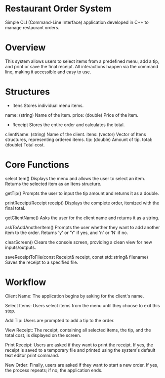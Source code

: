 # Restaurant Order System
Simple CLI (Command-Line Interface) application developed in C++ to manage restaurant orders.

# Overview
This system allows users to select items from a predefined menu, add a tip, and print or save the final receipt. All interactions happen via the command line, making it accessible and easy to use.

# Structures
- Itens
Stores individual menu items.

name: (string) Name of the item.
price: (double) Price of the item.

- Receipt
Stores the entire order and calculates the total.

clientName: (string) Name of the client.
itens: (vector<Itens>) Vector of Itens structures, representing ordered items.
tip: (double) Amount of tip.
total: (double) Total cost.

# Core Functions
selectItem()
Displays the menu and allows the user to select an item. Returns the selected item as an Itens structure.

getTip()
Prompts the user to input the tip amount and returns it as a double.

printReceipt(Receipt receipt)
Displays the complete order, itemized with the final total.

getClientName()
Asks the user for the client name and returns it as a string.

askToAddAnotherItem()
Prompts the user whether they want to add another item to the order. Returns 'y' or 'Y' if yes, and 'n' or 'N' if no.

clearScreen()
Clears the console screen, providing a clean view for new inputs/outputs.

saveReceiptToFile(const Receipt& receipt, const std::string& filename)
Saves the receipt to a specified file.

# Workflow
Client Name: The application begins by asking for the client's name.

Select Items: Users select items from the menu until they choose to exit this step.

Add Tip: Users are prompted to add a tip to the order.

View Receipt: The receipt, containing all selected items, the tip, and the total cost, is displayed on the screen.

Print Receipt: Users are asked if they want to print the receipt. If yes, the receipt is saved to a temporary file and printed using the system's default text editor print command.

New Order: Finally, users are asked if they want to start a new order. If yes, the process repeats; if no, the application ends.

